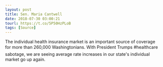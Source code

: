 ```yaml
---
layout: post
title: Sen. Maria Cantwell
date: 2018-07-30 03:00:21
tourl: https://t.co/5P50HzPLoB
tags: [Source]
---
```

The individual health insurance market is an important source of coverage for more than 260,000 Washingtonians. With President Trumps #healthcare sabotage, we are seeing average rate increases in our state's individual market go up again.